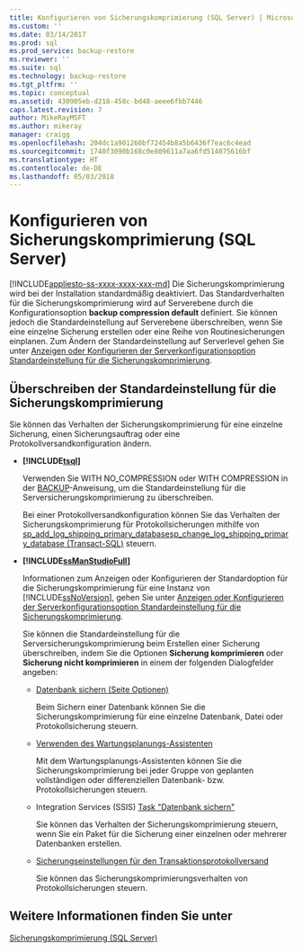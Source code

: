 ```yaml
---
title: Konfigurieren von Sicherungskomprimierung (SQL Server) | Microsoft-Dokumentation
ms.custom: ''
ms.date: 03/14/2017
ms.prod: sql
ms.prod_service: backup-restore
ms.reviewer: ''
ms.suite: sql
ms.technology: backup-restore
ms.tgt_pltfrm: ''
ms.topic: conceptual
ms.assetid: 430905eb-d218-458c-bd48-aeee6fbb7446
caps.latest.revision: 7
author: MikeRayMSFT
ms.author: mikeray
manager: craigg
ms.openlocfilehash: 204dc1a901260bf72454b8a5b6436f7eac6c4ead
ms.sourcegitcommit: 1740f3090b168c0e809611a7aa6fd514075616bf
ms.translationtype: HT
ms.contentlocale: de-DE
ms.lasthandoff: 05/03/2018
---
```

# <a name="configure-backup-compression-sql-server"></a>Konfigurieren von Sicherungskomprimierung (SQL Server)
[!INCLUDE[appliesto-ss-xxxx-xxxx-xxx-md](../../includes/appliesto-ss-xxxx-xxxx-xxx-md.md)]
  Die Sicherungskomprimierung wird bei der Installation standardmäßig deaktiviert. Das Standardverhalten für die Sicherungskomprimierung wird auf Serverebene durch die Konfigurationsoption **backup compression default** definiert. Sie können jedoch die Standardeinstellung auf Serverebene überschreiben, wenn Sie eine einzelne Sicherung erstellen oder eine Reihe von Routinesicherungen einplanen. Zum Ändern der Standardeinstellung auf Serverlevel gehen Sie unter [Anzeigen oder Konfigurieren der Serverkonfigurationsoption Standardeinstellung für die Sicherungskomprimierung](../../database-engine/configure-windows/view-or-configure-the-backup-compression-default-server-configuration-option.md).  
  
## <a name="override-the-backup-compression-default"></a>Überschreiben der Standardeinstellung für die Sicherungskomprimierung  
 Sie können das Verhalten der Sicherungskomprimierung für eine einzelne Sicherung, einen Sicherungsauftrag oder eine Protokollversandkonfiguration ändern.  
  
-   **[!INCLUDE[tsql](../../includes/tsql-md.md)]**  
  
     Verwenden Sie WITH NO_COMPRESSION oder WITH COMPRESSION in der [BACKUP](../../t-sql/statements/backup-transact-sql.md)-Anweisung, um die Standardeinstellung für die Serversicherungskomprimierung zu überschreiben.  
  
     Bei einer Protokollversandkonfiguration können Sie das Verhalten der Sicherungskomprimierung für Protokollsicherungen mithilfe von [sp_add_log_shipping_primary_database](../../relational-databases/system-stored-procedures/sp-add-log-shipping-primary-database-transact-sql.md)[sp_change_log_shipping_primary_database &#40;Transact-SQL&#41;](../../relational-databases/system-stored-procedures/sp-change-log-shipping-primary-database-transact-sql.md) steuern.  
  
-   **[!INCLUDE[ssManStudioFull](../../includes/ssmanstudiofull-md.md)]**  
  
     Informationen zum Anzeigen oder Konfigurieren der Standardoption für die Sicherungskomprimierung für eine Instanz von [!INCLUDE[ssNoVersion](../../includes/ssnoversion-md.md)], gehen Sie unter [Anzeigen oder Konfigurieren der Serverkonfigurationsoption Standardeinstellung für die Sicherungskomprimierung](../../database-engine/configure-windows/view-or-configure-the-backup-compression-default-server-configuration-option.md).  
  
     Sie können die Standardeinstellung für die Serversicherungskomprimierung beim Erstellen einer Sicherung überschreiben, indem Sie die Optionen **Sicherung komprimieren** oder **Sicherung nicht komprimieren** in einem der folgenden Dialogfelder angeben:  
  
    -   [Datenbank sichern (Seite Optionen)](../../relational-databases/backup-restore/back-up-database-backup-options-page.md)  
  
         Beim Sichern einer Datenbank können Sie die Sicherungskomprimierung für eine einzelne Datenbank, Datei oder Protokollsicherung steuern.  
  
    -   [Verwenden des Wartungsplanungs-Assistenten](../../relational-databases/maintenance-plans/use-the-maintenance-plan-wizard.md)  
  
         Mit dem Wartungsplanungs-Assistenten können Sie die Sicherungskomprimierung bei jeder Gruppe von geplanten vollständigen oder differenziellen Datenbank- bzw. Protokollsicherungen steuern.  
  
    -   Integration Services (SSIS) [Task "Datenbank sichern"](../../integration-services/control-flow/back-up-database-task.md)  
  
         Sie können das Verhalten der Sicherungskomprimierung steuern, wenn Sie ein Paket für die Sicherung einer einzelnen oder mehrerer Datenbanken erstellen.  
  
    -   [Sicherungseinstellungen für den Transaktionsprotokollversand](../../relational-databases/databases/log-shipping-transaction-log-backup-settings.md)  
  
         Sie können das Sicherungskomprimierungsverhalten von Protokollsicherungen steuern.  
  
  
## <a name="see-also"></a>Weitere Informationen finden Sie unter  
 [Sicherungskomprimierung &#40;SQL Server&#41;](../../relational-databases/backup-restore/backup-compression-sql-server.md)  
  
  
